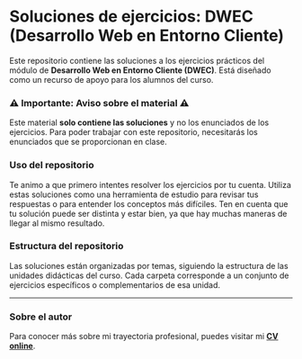 # Soluciones de ejercicios: DWEC (Desarrollo Web en Entorno Cliente)

Este repositorio contiene las soluciones a los ejercicios prácticos del módulo de **Desarrollo Web en Entorno Cliente (DWEC)**. Está diseñado como un recurso de apoyo para los alumnos del curso.

### ⚠️ Importante: Aviso sobre el material ⚠️

Este material **solo contiene las soluciones** y no los enunciados de los ejercicios. Para poder trabajar con este repositorio, necesitarás los enunciados que se proporcionan en clase.

### Uso del repositorio

Te animo a que primero intentes resolver los ejercicios por tu cuenta. Utiliza estas soluciones como una herramienta de estudio para revisar tus respuestas o para entender los conceptos más difíciles. Ten en cuenta que tu solución puede ser distinta y estar bien, ya que hay muchas maneras de llegar al mismo resultado.

### Estructura del repositorio

Las soluciones están organizadas por temas, siguiendo la estructura de las unidades didácticas del curso. Cada carpeta corresponde a un conjunto de ejercicios específicos o complementarios de esa unidad.

---

### Sobre el autor

Para conocer más sobre mi trayectoria profesional, puedes visitar mi [**CV online**](https://javierdiaz.com.es/).
